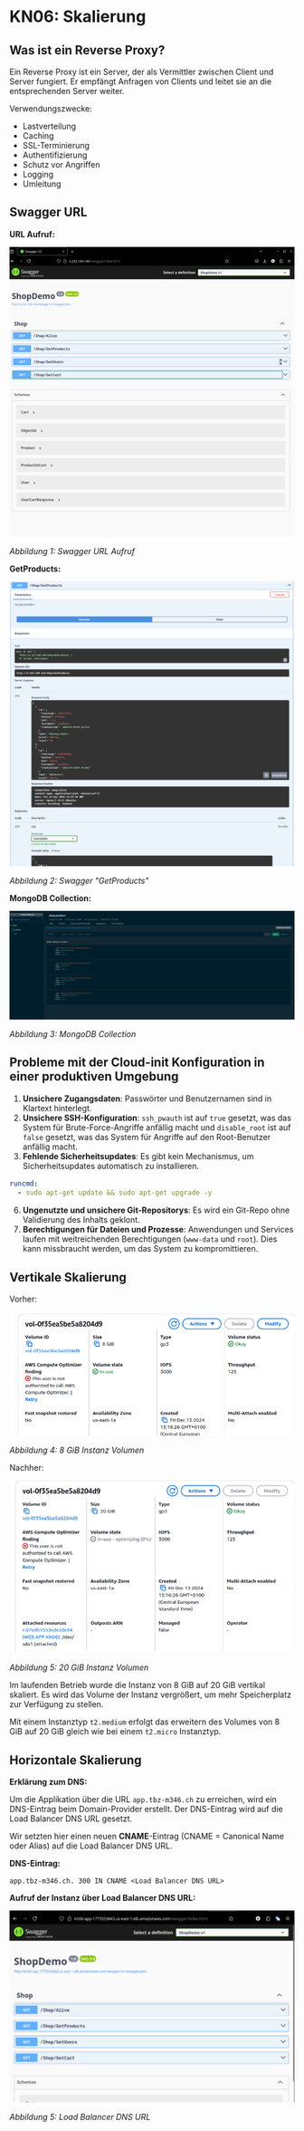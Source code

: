 # KN06: Skalierung

## Was ist ein Reverse Proxy?

Ein Reverse Proxy ist ein Server, der als Vermittler zwischen Client und Server fungiert. Er empfängt Anfragen von Clients und leitet sie an die entsprechenden Server weiter.

Verwendungszwecke:

- Lastverteilung
- Caching
- SSL-Terminierung
- Authentifizierung
- Schutz vor Angriffen
- Logging
- Umleitung

## Swagger URL

**URL Aufruf:**

![1734099930319](image/Readme/1734099930319.png)

_Abbildung 1: Swagger URL Aufruf_

**GetProducts:**

![1734100335310](image/Readme/1734100335310.png)

_Abbildung 2: Swagger "GetProducts"_

**MongoDB Collection:**

![1734100454697](image/Readme/1734100454697.png)

_Abbildung 3: MongoDB Collection_

## Probleme mit der Cloud-init Konfiguration in einer produktiven Umgebung

1. **Unsichere Zugangsdaten**: Passwörter und Benutzernamen sind in Klartext hinterlegt.
2. **Unsichere SSH-Konfiguration**: `ssh_pwauth` ist auf `true` gesetzt, was das System für Brute-Force-Angriffe anfällig macht und `disable_root` ist auf `false` gesetzt, was das System für Angriffe auf den Root-Benutzer anfällig macht.
3. **Fehlende Sicherheitsupdates**: Es gibt kein Mechanismus, um Sicherheitsupdates automatisch zu installieren.

```yaml
runcmd:
  - sudo apt-get update && sudo apt-get upgrade -y
```

6. **Ungenutzte und unsichere Git-Repositorys**: Es wird ein Git-Repo ohne Validierung des Inhalts geklont.
7. **Berechtigungen für Dateien und Prozesse**: Anwendungen und Services laufen mit weitreichenden Berechtigungen (`www-data` und `root`). Dies kann missbraucht werden, um das System zu kompromittieren.

## Vertikale Skalierung

Vorher:

![1734101709092](image/Readme/1734101709092.png)

_Abbildung 4: 8 GiB Instanz Volumen_

Nachher:

![1734102014370](image/Readme/1734102014370.png)

_Abbildung 5: 20 GiB Instanz Volumen_

Im laufenden Betrieb wurde die Instanz von 8 GiB auf 20 GiB vertikal skaliert. Es wird das Volume der Instanz vergrößert, um mehr Speicherplatz zur Verfügung zu stellen.

Mit einem Instanztyp `t2.medium` erfolgt das erweitern des Volumes von 8 GiB auf 20 GiB gleich wie bei einem `t2.micro` Instanztyp.

## Horizontale Skalierung

**Erklärung zum DNS:**

Um die Applikation über die URL `app.tbz-m346.ch` zu erreichen, wird ein DNS-Eintrag beim Domain-Provider erstellt. Der DNS-Eintrag wird auf die Load Balancer DNS URL gesetzt.

Wir setzten hier einen neuen **CNAME**-Eintrag (CNAME = Canonical Name oder Alias) auf die Load Balancer DNS URL.

**DNS-Eintrag:**

```plaintext
app.tbz-m346.ch. 300 IN CNAME <Load Balancer DNS URL>
```

**Aufruf der Instanz über Load Balancer DNS URL:**

![1734602486692](image/Readme/1734602486692.png)

_Abbildung 5: Load Balancer DNS URL_
